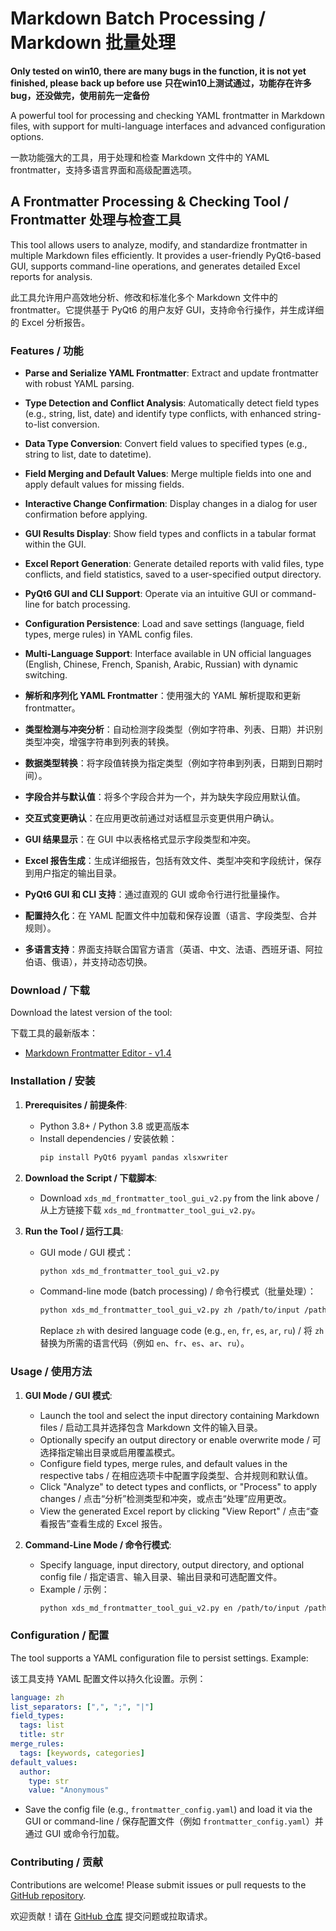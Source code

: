 # Markdown Batch Processing / Markdown 批量处理

**Only tested on win10, there are many bugs in the function, it is not yet finished, please back up before use**
**只在win10上测试通过，功能存在许多bug，还没做完，使用前先一定备份**

A powerful tool for processing and checking YAML frontmatter in Markdown files, with support for multi-language interfaces and advanced configuration options.

一款功能强大的工具，用于处理和检查 Markdown 文件中的 YAML frontmatter，支持多语言界面和高级配置选项。

## A Frontmatter Processing & Checking Tool / Frontmatter 处理与检查工具

This tool allows users to analyze, modify, and standardize frontmatter in multiple Markdown files efficiently. It provides a user-friendly PyQt6-based GUI, supports command-line operations, and generates detailed Excel reports for analysis.

此工具允许用户高效地分析、修改和标准化多个 Markdown 文件中的 frontmatter。它提供基于 PyQt6 的用户友好 GUI，支持命令行操作，并生成详细的 Excel 分析报告。

### Features / 功能

- **Parse and Serialize YAML Frontmatter**: Extract and update frontmatter with robust YAML parsing.
- **Type Detection and Conflict Analysis**: Automatically detect field types (e.g., string, list, date) and identify type conflicts, with enhanced string-to-list conversion.
- **Data Type Conversion**: Convert field values to specified types (e.g., string to list, date to datetime).
- **Field Merging and Default Values**: Merge multiple fields into one and apply default values for missing fields.
- **Interactive Change Confirmation**: Display changes in a dialog for user confirmation before applying.
- **GUI Results Display**: Show field types and conflicts in a tabular format within the GUI.
- **Excel Report Generation**: Generate detailed reports with valid files, type conflicts, and field statistics, saved to a user-specified output directory.
- **PyQt6 GUI and CLI Support**: Operate via an intuitive GUI or command-line for batch processing.
- **Configuration Persistence**: Load and save settings (language, field types, merge rules) in YAML config files.
- **Multi-Language Support**: Interface available in UN official languages (English, Chinese, French, Spanish, Arabic, Russian) with dynamic switching.

- **解析和序列化 YAML Frontmatter**：使用强大的 YAML 解析提取和更新 frontmatter。
- **类型检测与冲突分析**：自动检测字段类型（例如字符串、列表、日期）并识别类型冲突，增强字符串到列表的转换。
- **数据类型转换**：将字段值转换为指定类型（例如字符串到列表，日期到日期时间）。
- **字段合并与默认值**：将多个字段合并为一个，并为缺失字段应用默认值。
- **交互式变更确认**：在应用更改前通过对话框显示变更供用户确认。
- **GUI 结果显示**：在 GUI 中以表格格式显示字段类型和冲突。
- **Excel 报告生成**：生成详细报告，包括有效文件、类型冲突和字段统计，保存到用户指定的输出目录。
- **PyQt6 GUI 和 CLI 支持**：通过直观的 GUI 或命令行进行批量操作。
- **配置持久化**：在 YAML 配置文件中加载和保存设置（语言、字段类型、合并规则）。
- **多语言支持**：界面支持联合国官方语言（英语、中文、法语、西班牙语、阿拉伯语、俄语），并支持动态切换。

### Download / 下载

Download the latest version of the tool:

下载工具的最新版本：

- [Markdown Frontmatter Editor - v1.4](https://raw.githubusercontent.com/strangeZombies/markdown-batch-processing/refs/heads/main/xds_md_frontmatter_tool_gui_v2.py)

### Installation / 安装

1. **Prerequisites / 前提条件**:
   - Python 3.8+ / Python 3.8 或更高版本
   - Install dependencies / 安装依赖：
     ```bash
     pip install PyQt6 pyyaml pandas xlsxwriter
     ```

2. **Download the Script / 下载脚本**:
   - Download `xds_md_frontmatter_tool_gui_v2.py` from the link above / 从上方链接下载 `xds_md_frontmatter_tool_gui_v2.py`。

3. **Run the Tool / 运行工具**:
   - GUI mode / GUI 模式：
     ```bash
     python xds_md_frontmatter_tool_gui_v2.py
     ```
   - Command-line mode (batch processing) / 命令行模式（批量处理）：
     ```bash
     python xds_md_frontmatter_tool_gui_v2.py zh /path/to/input /path/to/output --batch
     ```
     Replace `zh` with desired language code (e.g., `en`, `fr`, `es`, `ar`, `ru`) / 将 `zh` 替换为所需的语言代码（例如 `en`、`fr`、`es`、`ar`、`ru`）。

### Usage / 使用方法

1. **GUI Mode / GUI 模式**:
   - Launch the tool and select the input directory containing Markdown files / 启动工具并选择包含 Markdown 文件的输入目录。
   - Optionally specify an output directory or enable overwrite mode / 可选择指定输出目录或启用覆盖模式。
   - Configure field types, merge rules, and default values in the respective tabs / 在相应选项卡中配置字段类型、合并规则和默认值。
   - Click "Analyze" to detect types and conflicts, or "Process" to apply changes / 点击“分析”检测类型和冲突，或点击“处理”应用更改。
   - View the generated Excel report by clicking "View Report" / 点击“查看报告”查看生成的 Excel 报告。

2. **Command-Line Mode / 命令行模式**:
   - Specify language, input directory, output directory, and optional config file / 指定语言、输入目录、输出目录和可选配置文件。
   - Example / 示例：
     ```bash
     python xds_md_frontmatter_tool_gui_v2.py en /path/to/input /path/to/output /path/to/config.yaml --batch
     ```

### Configuration / 配置

The tool supports a YAML configuration file to persist settings. Example:

该工具支持 YAML 配置文件以持久化设置。示例：

```yaml
language: zh
list_separators: [",", ";", "|"]
field_types:
  tags: list
  title: str
merge_rules:
  tags: [keywords, categories]
default_values:
  author:
    type: str
    value: "Anonymous"
```

- Save the config file (e.g., `frontmatter_config.yaml`) and load it via the GUI or command-line / 保存配置文件（例如 `frontmatter_config.yaml`）并通过 GUI 或命令行加载。

### Contributing / 贡献

Contributions are welcome! Please submit issues or pull requests to the [GitHub repository](https://github.com/strangeZombies/markdown-batch-processing).

欢迎贡献！请在 [GitHub 仓库](https://github.com/strangeZombies/markdown-batch-processing) 提交问题或拉取请求。
